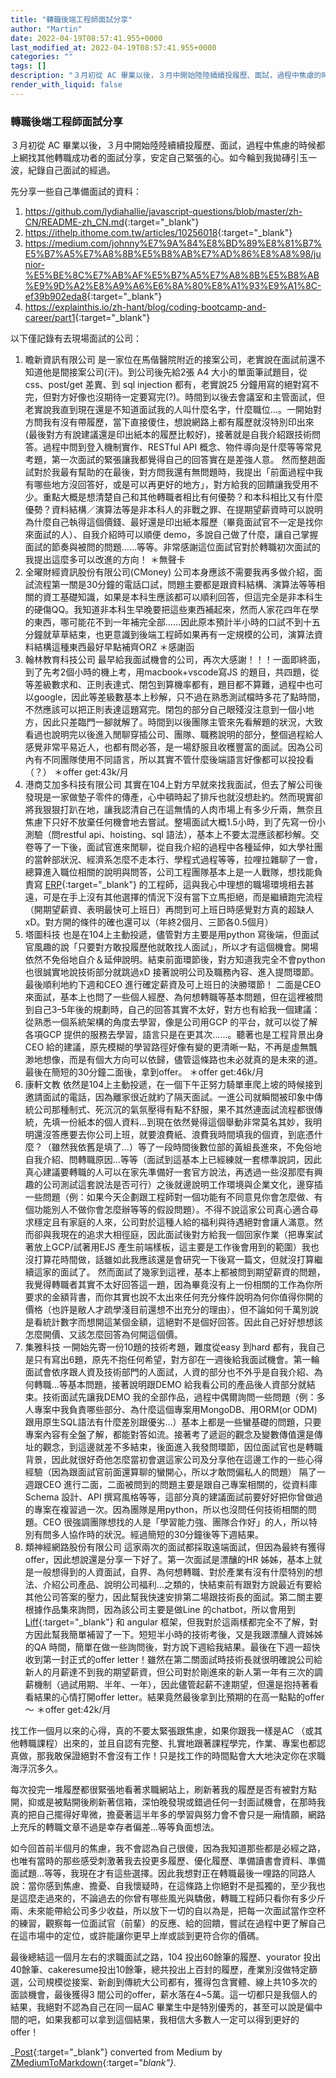 ```yaml
---
title: "轉職後端工程師面試分享"
author: "Martin"
date: 2022-04-19T08:57:41.955+0000
last_modified_at: 2022-04-19T08:57:41.955+0000
categories: ""
tags: []
description: "３月初從 AC 畢業以後，３月中開始陸陸續續投履歷、面試，過程中焦慮的時候都上網找其他轉職成功者的面試分享，安定自己緊張的心。如今輪到我拋磚引玉一波，紀錄自己面試的經過。"
render_with_liquid: false
---
```


### 轉職後端工程師面試分享

３月初從 AC 畢業以後，３月中開始陸陸續續投履歷、面試，過程中焦慮的時候都上網找其他轉職成功者的面試分享，安定自己緊張的心。如今輪到我拋磚引玉一波，紀錄自己面試的經過。

先分享一些自己準備面試的資料：
1. [https://github\.com/lydiahallie/javascript\-questions/blob/master/zh\-CN/README\-zh\_CN\.md](https://github.com/lydiahallie/javascript-questions/blob/master/zh-CN/README-zh_CN.md){:target="_blank"}
2. [https://ithelp\.ithome\.com\.tw/articles/10256018](https://ithelp.ithome.com.tw/articles/10256018){:target="_blank"}
3. [https://medium\.com/johnny%E7%9A%84%E8%BD%89%E8%81%B7%E5%B7%A5%E7%A8%8B%E5%B8%AB%E7%AD%86%E8%A8%98/junior\-%E5%BE%8C%E7%AB%AF%E5%B7%A5%E7%A8%8B%E5%B8%AB%E9%9D%A2%E8%A9%A6%E6%8A%80%E8%A1%93%E9%A1%8C\-ef39b902eda8](https://medium.com/johnny%E7%9A%84%E8%BD%89%E8%81%B7%E5%B7%A5%E7%A8%8B%E5%B8%AB%E7%AD%86%E8%A8%98/junior-%E5%BE%8C%E7%AB%AF%E5%B7%A5%E7%A8%8B%E5%B8%AB%E9%9D%A2%E8%A9%A6%E6%8A%80%E8%A1%93%E9%A1%8C-ef39b902eda8){:target="_blank"}
4. [https://explainthis\.io/zh\-hant/blog/coding\-bootcamp\-and\-career/part1](https://explainthis.io/zh-hant/blog/coding-bootcamp-and-career/part1){:target="_blank"}


以下僅記錄有去現場面試的公司：
1. 瞻新資訊有限公司 
是一家位在馬偕醫院附近的接案公司，老實說在面試前還不知道他是間接案公司\(汗\)。到公司後先給2張 A4 大小的單面筆試題目，從css、post/get 差異、到 sql injection 都有，老實說25 分鐘用寫的絕對寫不完，但對方好像也沒期待一定要寫完\(?\)。時間到以後去會議室和主管面試，但老實說我直到現在還是不知道面試我的人叫什麼名字，什麼職位…。一開始對方問我有沒有帶履歷，當下直接傻住，想說網路上都有履歷就沒特別印出來\(最後對方有說建議還是印出紙本的履歷比較好\)，接著就是自我介紹跟技術問答。過程中問到登入機制實作、RESTful API 概念、物件導向是什麼等等常見考題，第一次面試的緊張讓我都覺得自己的回答實在是差強人意。
然而整趟面試對於我最有幫助的在最後，對方問我還有無問題時，我提出「前面過程中我有哪些地方沒回答好，或是可以再更好的地方」，對方給我的回饋讓我受用不少。重點大概是想清楚自己和其他轉職者相比有何優勢？和本科相比又有什麼優勢？資料結構／演算法等是非本科人的非戰之罪、在提期望薪資時可以說明為什麼自己執得這個價錢、最好還是印出紙本履歷（畢竟面試官不一定是找你來面試的人）、自我介紹時可以順便 demo，多說自己做了什麼，讓自己掌握面試的節奏與被問的問題……等等。非常感謝這位面試官對於轉職初次面試的我提出這麼多可以改進的方向！
＊無聲卡
2. 全曜財經資訊股份有限公司\(CMoney\) 
公司本身應該不需要我再多做介紹，面試流程第一關是30分鐘的電話口試，問題主要都是跟資料結構、演算法等等相關的資工基礎知識，如果是本科生應該都可以順利回答，但這完全是非本科生的硬傷QQ。我知道非本科生早晚要把這些東西補起來，然而人家花四年在學的東西，哪可能花不到一年補完全部……因此原本預計半小時的口試不到十五分鐘就草草結束，也更意識到後端工程師如果再有一定規模的公司，演算法資料結構這種東西最好早點補齊ORZ
＊感謝函
3. 翰林教育科技公司
最早給我面試機會的公司，再次大感謝！！！一面即終面，到了先考2個小時的機上考，用macbook\+vscode寫JS 的題目，共四題，從等差級數求和、正則表達式、閉包到算機率都有，題目都不算難，過程中也可以google，因此等差級數基本上秒解，只不過在熟悉測試檔時多花了點時間，不然應該可以把正則表達這題寫完。閉包的部分自己眼殘沒注意到一個小地方，因此只差臨門一腳就解了。時間到以後團隊主管來先看解題的狀況，大致看過也說明完以後進入閒聊穿插公司、團隊、職務說明的部分，整個過程給人感覺非常平易近人，也都有問必答，是一場舒服且收穫豐富的面試。因為公司內有不同團隊使用不同語言，所以其實不管什麼後端語言好像都可以投投看（？）
＊offer get:43k/月
4. 港商艾加多科技有限公司
其實在104上對方早就來找我面試，但去了解公司後發現是一家做墊子零件的傳產，心中頓時起了排斥也就沒想赴約。然而現實卻將我狠狠打趴在地，讓我認清自己在這無情的人肉市場上有多少斤兩，無奈且焦慮下只好不放棄任何機會地去嘗試。整場面試大概1\.5小時，到了先寫一份小測驗（問restful api、hoisting、sql 語法），基本上不要太混應該都秒解。交卷等了一下後，面試官進來閒聊，從自我介紹的過程中各種延伸，如大學社團的當幹部狀況、經濟系怎麼不走本行、學程式過程等等，拉哩拉雜聊了一會，總算進入職位相關的說明與問答，公司工程團隊基本上是一人戰隊，想找能負責寫 [ERP](https://dynamics.microsoft.com/zh-tw/erp/what-is-erp/){:target="_blank"} 的工程師，這與我心中理想的職場環境相去甚遠，可是在手上沒有其他選擇的情況下沒有當下立馬拒絕，而是繼續跑完流程（開期望薪資、表明最快可上班日）再問到可上班日時感覺對方真的超缺人xD。對方開的條件的確也還可以（年終2個月、三節各0\.5個月）
5. 塔圖科技
也是在104上主動投遞，儘管對方主要是用python 寫後端，但面試官風趣的說「只要對方敢投履歷他就敢找人面試」，所以才有這個機會。開場依然不免俗地自介＆延伸說明。結束前面環節後，對方知道我完全不會python 也很誠實地說技術部分就跳過xD 接著說明公司及職務內容、進入提問環節。最後順利地約下週和CEO 進行確定薪資及可上班日的決勝環節！
二面是CEO 來面試，基本上也問了一些個人經歷、為何想轉職等基本問題，但在這裡被問到自己3–5年後的規劃時，自己的回答其實不太好，對方也有給我一個建議：從熟悉一個系統架構的角度去學習，像是公司用GCP 的平台，就可以從了解各項GCP 提供的服務去學習，語言只是在更其次……。聽著也是工程背景出身CEO 給的建議，原先模糊的學習路徑好像有變的更清晰一點，不再是虛無飄渺地想像，而是有個大方向可以依歸，儘管這條路也未必就真的是未來的道。最後在簡短的30分鐘二面後，拿到offer。
＊offer get:46k/月
6. 康軒文教
依然是104上主動投遞，在一個下午正努力騎單車爬上坡的時候接到邀請面試的電話，因為離家很近就約了隔天面試。一進公司就瞬間被印象中傳統公司那種制式、死沉沉的氣氛壓得有點不舒服，果不其然連面試流程都很傳統，先填一份紙本的個人資料…到現在依然覺得這個舉動非常莫名其妙，我明明還沒答應要去你公司上班，就要浪費紙、浪費我時間填我的個資，到底憑什麼？（雖然我依舊是填了…）等了一段時間後數位部的黃組長進來，不免俗地自我介紹、問轉職原因…等等（面試到這基本上已經練就一套標準說詞，因此真心建議要轉職的人可以在家先準備好一套官方說法，再透過一些沒那麼有興趣的公司測試這套說法是否可行）之後就邊說明工作環境與企業文化，邊穿插一些問題（例：如果今天企劃跟工程師對一個功能有不同意見你會怎麼做、有個功能別人不做你會怎麼辦等等的假設問題）。不得不說這家公司真心適合尋求穩定且有家庭的人來，公司對於這種人給的福利與待遇絕對會讓人滿意。然而卻與我現在的追求大相徑庭，因此面試後對方給我一個回家作業（把專案試著放上GCP/試著用EJS 產生前端樣板，這主要是工作後會用到的範圍）我也沒打算花時間做，話雖如此我應該還是會研究一下後寫一篇文，但就沒打算繼續這家的面試了。
然而面試了幾家到這裡，基本上都被問到期望薪資的問題，我覺得轉職者其實不太好回答這一題，因為畢竟沒有上一份相關的工作為你所要求的金額背書，而你其實也說不太出來任何充分條件說明為何你值得你開的價格（也許是敝人才疏學淺目前還想不出充分的理由），但不論如何千萬別說是看統計數字而想開這某個金額，這絕對不是個好回答。因此自己好好想想該怎麼開價、又該怎麼回答為何開這個價。
7. 集雅科技
一開始先寄一份10題的技術考題，難度從easy 到hard 都有，我自己是只有寫出6題，原先不抱任何希望，對方卻在一週後給我面試機會。第一輪面試會依序跟人資及技術部門的人面試，人資的部分也不外乎是自我介紹、為何轉職…等基本問題，接著說明跟DEMO 給我看公司的產品後人資部分就結束。技術面試先讓我DEMO 我的全部作品，過程中偶爾詢問一些問題（例：多人專案中我負責哪些部分、為什麼這個專案用MongoDB、用ORM\(or ODM\)跟用原生SQL語法有什麼差別跟優劣…）基本上都是一些蠻基礎的問題，只要專案內容有全盤了解，都能對答如流。接著考了遞迴的觀念及變數傳值還是傳址的觀念，到這邊就差不多結束，後面進入我發問環節，因位面試官也是轉職背景，因此就很好奇他怎麼當初會選這家公司及分享他在這邊工作的一些心得經驗（因為跟面試官前面還算聊的蠻開心，所以才敢問偏私人的問題）
隔了一週跟CEO 進行二面，二面被問到的問題主要是跟自己專案相關的，從資料庫Schema 設計、API 撰寫風格等等，這部分真的建議面試前要好好把你曾做過的專案在複習過一次。因為團隊是用python，所以也沒問任何技術相關的問題。CEO 很強調團隊想找的人是「學習能力強、團隊合作好」的人，所以特別有問多人協作時的狀況。經過簡短的30分鐘後等下週結果。
8. 類神經網路股份有限公司
這家兩次的面試都採取遠端面試，但因為最終有獲得offer，因此想說還是分享一下好了。第一次面試是漂釀的HR 姊姊，基本上就是一般想得到的人資面試，自界、為何想轉職、對於產業有沒有什麼特別的想法、介紹公司產品、說明公司福利…之類的，快結束前有跟對方說最近有要給其他公司答案的壓力，因此幫我快速安排第二場跟技術長的面試。第二關主要根據作品集來詢問，因為該公司主要是做Line 的chatbot，所以會用到 [Liff](https://developers.line.biz/en/docs/liff/overview/){:target="_blank"} 和 angular 框架，但我對於這兩樣都完全不了解，對方因此幫我簡單補習了一下。短短半小時的技術考後，又是我跟漂釀人資姊姊的QA 時間，簡單在做一些詢問後，對方說下週給我結果。最後在下週一超快收到第一封正式的offer letter！雖然在第二關面試時技術長就很明確說公司給新人的月薪達不到我的期望薪資，但公司對於剛進來的新人第一年有三次的調薪機制（過試用期、半年、一年），因此儘管起薪不達期望，但還是抱持著看看結果的心情打開offer letter。結果竟然最後拿到比預期的在高一點點的offer～
＊offer get:42k/月


找工作一個月以來的心得，真的不要太緊張跟焦慮，如果你跟我一樣是AC （或其他轉職課程）出來的，並且自認有完整、扎實地跟著課程學完，作業、專案也都認真做，那我敢保證絕對不會沒有工作！只是找工作的時間點會大大地決定你在求職海浮沉多久。

每次投完一堆履歷都很緊張地看著求職網站上，刷新著我的履歷是否有被對方點開，抑或是被點開後刷新著信箱，深怕晚發現或錯過任何一封面試機會，在那時我真的把自己擺得好卑微，擔憂著這半年多的學習與努力會不會只是一廂情願，網路上充斥的轉職文章不過是幸存者偏差…等等負面想法。

如今回首前半個月的焦慮，我不會認為自己很傻，因為我知道那些都是必經之路，也唯有當時的那些感受刺激著我去投更多履歷、優化履歷、準備讀書會資料、準備面試題…等等，我現在才有這些選擇。因此我想對正在轉職最後一哩路的同路人說：當你感到焦慮、擔憂、自我懷疑時，在這條路上你絕對不是孤獨的，至少我也是這麼走過來的，不論過去的你曾有哪些風光與驕傲，轉職工程師只看你有多少斤兩、未來能帶給公司多少收益，所以放下一切的自以為是，把每一次面試當作空杯的練習，觀察每一位面試官（前輩）的反應、給的回饋，嘗試在過程中更了解自己在這市場中的定位，或許能讓你更早上岸或談到更符合你的價碼。

最後總結這一個月左右的求職面試之路，104 投出60餘筆的履歷、yourator 投出40餘筆、cakeresume投出10餘筆，總共投出上百封的履歷，產業別沒做特定篩選，公司規模從接案、新創到傳統大公司都有，獲得包含實體、線上共10多次的面談機會，最後獲得3 間公司的offer，薪水落在4~5萬。這一切都只是我個人的結果，我絕對不認為自己在同一屆AC 畢業生中是特別優秀的，甚至可以說是偏中間的吧，如果我都可以拿到這個結果，我相信大多數人一定可以得到更好的offer！



_[Post](https://medium.com/@martin87713/%E8%BD%89%E8%81%B7%E5%BE%8C%E7%AB%AF%E5%B7%A5%E7%A8%8B%E5%B8%AB%E9%9D%A2%E8%A9%A6%E5%88%86%E4%BA%AB-d78e5967d264){:target="_blank"} converted from Medium by [ZMediumToMarkdown](https://github.com/ZhgChgLi/ZMediumToMarkdown){:target="_blank"}._
